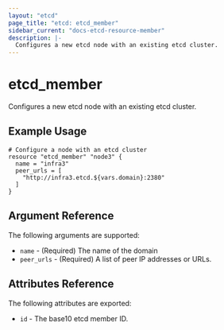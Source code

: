 ```yaml
---
layout: "etcd"
page_title: "etcd: etcd_member"
sidebar_current: "docs-etcd-resource-member"
description: |-
  Configures a new etcd node with an existing etcd cluster.
---
```


# etcd\_member

Configures a new etcd node with an existing etcd cluster.

## Example Usage

```hcl
# Configure a node with an etcd cluster
resource "etcd_member" "node3" {
  name = "infra3"
  peer_urls = [
    "http://infra3.etcd.${vars.domain}:2380"
  ]
}
```

## Argument Reference

The following arguments are supported:

* `name` - (Required) The name of the domain
* `peer_urls` - (Required) A list of peer IP addresses or URLs.

## Attributes Reference

The following attributes are exported:

* `id` - The base10 etcd member ID.
